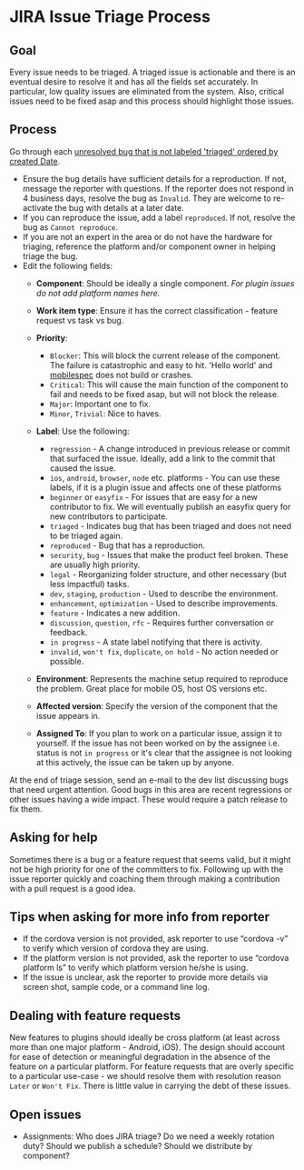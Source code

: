<!--
#
# Licensed to the Apache Software Foundation (ASF) under one
# or more contributor license agreements.  See the NOTICE file
# distributed with this work for additional information
# regarding copyright ownership.  The ASF licenses this file
# to you under the Apache License, Version 2.0 (the
# "License"); you may not use this file except in compliance
# with the License.  You may obtain a copy of the License at
#
# http://www.apache.org/licenses/LICENSE-2.0
#
# Unless required by applicable law or agreed to in writing,
# software distributed under the License is distributed on an
# "AS IS" BASIS, WITHOUT WARRANTIES OR CONDITIONS OF ANY
#  KIND, either express or implied.  See the License for the
# specific language governing permissions and limitations
# under the License.
#
-->

# JIRA Issue Triage Process

## Goal
Every issue needs to be triaged. A triaged issue is actionable and there is an eventual desire to resolve it and has all the fields set accurately. In particular, low quality issues are eliminated from the system. Also, critical issues need to be fixed asap and this process should highlight those issues.

## Process
Go through each [unresolved bug that is not labeled 'triaged' ordered by created Date](https://issues.apache.org/jira/issues/?jql=status%20not%20in%20(Resolved%2C%20Closed)%20AND%20(labels%20is%20EMPTY%20OR%20labels%20!%3D%20triaged)%20AND%20%20project%20%3D%20CB%20ORDER%20BY%20createdDate%20DESC).

- Ensure the bug details have sufficient details for a reproduction. If not, message the reporter with questions. If the reporter does not respond in 4 business days, resolve the bug as `Invalid`. They are welcome to re-activate the bug with details at a later date.
- If you can reproduce the issue, add a label `reproduced`. If not, resolve the bug as `Cannot reproduce`.
- If you are not an expert in the area or do not have the hardware for triaging, reference the platform and/or component owner in helping triage the bug.
- Edit the following fields:
	- **Component**: Should be ideally a single component. *For plugin issues do not add platform names here.*
	- **Work item type**: Ensure it has the correct classification - feature request vs task vs bug.
	- **Priority**: 
		- `Blocker`: This will block the current release of the component. The failure is catastrophic and easy to hit. 'Hello world' and [mobilespec](https://github.com/apache/cordova-mobile-spec) does not build or crashes.
		- `Critical`: This will cause the main function of the component to fail and needs to be fixed asap, but will not block the release. 
		- `Major`: Important one to fix.
		- `Minor`, `Trivial`: Nice to haves.
	- **Label**: Use the following:
		- `regression` - A change introduced in previous release or commit that surfaced the issue. Ideally, add a link to the commit that caused the issue.
		- `ios`, `android`, `browser`, `node` etc. platforms - You can use these labels, if it is a plugin issue and affects one of these platforms
		- `beginner` or `easyfix` - For issues that are easy for a new contributor to fix. We will eventually publish an easyfix query for new contributors to participate.
		- `triaged` - Indicates bug that has been triaged and does not need to be triaged again.
		- `reproduced` - Bug that has a reproduction.
		- `security`, `bug` - Issues that make the product feel broken. These are usually high priority.
		- `legal` - Reorganizing folder structure, and other necessary (but less impactful) tasks.
		- `dev`, `staging`, `production` - Used to describe the environment.
		- `enhancement`, `optimization` - Used to describe improvements.
		- `feature` - Indicates a new addition.
		- `discussion`, `question`, `rfc` - Requires further conversation or feedback.
		- `in progress` - A state label notifying that there is activity.
		- `invalid`, `won't fix`, `duplicate`, `on hold` - No action needed or possible.

	- **Environment**: Represents the machine setup required to reproduce the problem. Great place for mobile OS, host OS versions etc.
	- **Affected version**: Specify the version of the component that the issue appears in.
	- **Assigned To**: If you plan to work on a particular issue, assign it to yourself. If the issue has not been worked on by the assignee i.e. status is not `in progress` or it's clear that the assignee is not looking at this actively, the issue can be taken up by anyone.

At the end of triage session, send an e-mail to the dev list discussing bugs that need urgent attention. Good bugs in this area are recent regressions or other issues having a wide impact. These would require a patch release to fix them.

## Asking for help
Sometimes there is a bug or a feature request that seems valid, but it might not be high priority for one of the committers to fix. Following up with the issue reporter quickly and coaching them through making a contribution with a pull request is a good idea.

## Tips when asking for more info from reporter
- If the cordova version is not provided, ask reporter to use “cordova -v” to verify which version of cordova they are using.
- If the platform version is not provided, ask the reporter to use “cordova platform ls” to verify which platform version he/she is using.
- If the issue is unclear, ask the reporter to provide more details via screen shot, sample code, or a command line log.

## Dealing with feature requests
New features to plugins should ideally be cross platform (at least across more than one major platform - Android, iOS). The design should account for ease of detection or meaningful degradation in the absence of the feature on a particular platform. For feature requests that are overly specific to a particular use-case - we should resolve them with resolution reason `Later` or `Won't Fix`. There is little value in carrying the debt of these issues.

## Open issues
- Assignments: Who does JIRA triage? Do we need a weekly rotation duty? Should we publish a schedule? Should we distribute by component?
